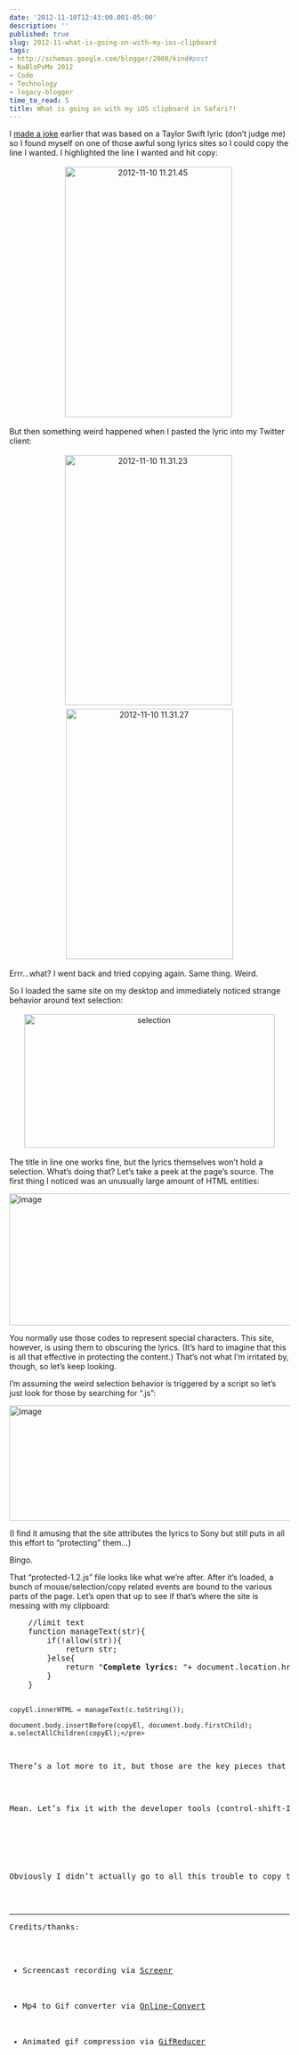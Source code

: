 ```yaml
---
date: '2012-11-10T12:43:00.001-05:00'
description: ''
published: true
slug: 2012-11-what-is-going-on-with-my-ios-clipboard
tags:
- http://schemas.google.com/blogger/2008/kind#post
- NaBloPoMo 2012
- Code
- Technology
- legacy-blogger
time_to_read: 5
title: What is going on with my iOS clipboard in Safari?!
---
```


<p>I <a href="https://twitter.com/mharen/status/267293420354154496">made a joke</a> earlier that was based on a Taylor Swift lyric (don’t judge me) so I found myself on one of those awful song lyrics sites so I could copy the line I wanted. I highlighted the line I wanted and hit copy:</p>  <p align="center"><img alt="2012-11-10 11.21.45" height="450" src="http://lh4.ggpht.com/-yCqHojYZGyY/UJ6SGyeqhnI/AAAAAAAAFOY/XYC1kdImceM/2012-11-10%25252011.21.45%25255B3%25255D.png" style="margin: 3px 0px; display: inline;" title="2012-11-10 11.21.45" width="300" />&#160;</p>  <p align="left">But then something weird happened when I pasted the lyric into my Twitter client:</p>  <p align="center"><img alt="2012-11-10 11.31.23" height="450" src="http://lh4.ggpht.com/-1TgXiaKlcEA/UJ6SHqpfamI/AAAAAAAAFOg/-hwERUr8m7c/2012-11-10%25252011.31.23%25255B3%25255D.png" style="margin: 3px 0px; display: inline;" title="2012-11-10 11.31.23" width="300" />&#160;<img alt="2012-11-10 11.31.27" height="450" src="http://lh6.ggpht.com/-EynGPmfNr5Y/UJ6SIoTFNgI/AAAAAAAAFOo/DcYfclgHQI0/2012-11-10%25252011.31.27%25255B3%25255D.png" style="margin: 3px 0px; display: inline;" title="2012-11-10 11.31.27" width="300" /></p>
<p>Errr…what? I went back and tried copying again. Same thing. Weird.</p>
<p>So I loaded the same site on my desktop and immediately noticed strange behavior around text selection:</p>  <p align="center"><a href="http://lh5.ggpht.com/-58OKSGyaWnQ/UJ6SK9Lr62I/AAAAAAAAFOw/G5w3XFzdDAg/s1600-h/selection%25255B3%25255D.gif"><img alt="selection" height="240" src="http://lh5.ggpht.com/-KyhCIg_QCVs/UJ6SNyFb5BI/AAAAAAAAFO4/uizdOGeO10s/selection_thumb%25255B1%25255D.gif" style="margin: 3px; display: inline;" title="selection" width="450" /></a></p>
<p>The title in line one works fine, but the lyrics themselves won’t hold a selection. What’s doing that? Let’s take a peek at the page’s source. The first thing I noticed was an unusually large amount of HTML entities:</p>
<p><img alt="image" height="237" src="http://lh6.ggpht.com/-uoAQ8lOPpLE/UJ6SPHBnJiI/AAAAAAAAFPA/QXRQKsgP8mQ/image%25255B11%25255D.png" style="float: none; margin: 3px auto; display: block;" title="image" width="673" /></p>
<p>You normally use those codes to represent special characters. This site, however, is using them to obscuring the lyrics. (It’s hard to imagine that this is all that effective in protecting the content.) That’s not what I’m irritated by, though, so let’s keep looking. </p>
<p>I’m assuming the weird selection behavior is triggered by a script so let’s just look for those by searching for “.js”:</p>
<p><img alt="image" height="207" src="http://lh4.ggpht.com/-jYfwVJa4Z_8/UJ6SP5F-0zI/AAAAAAAAFPI/9LkT5eLTOlo/image%25255B14%25255D.png" style="float: none; margin: 3px auto; display: block;" title="image" width="758" /></p>
<p>(I find it amusing that the site attributes the lyrics to Sony but still puts in all this effort to “protecting” them…)</p>
<p>Bingo. </p>
<p>That “protected-1.2.js” file looks like what we’re after. After it’s loaded, a bunch of mouse/selection/copy related events are bound to the various parts of the page. Let’s open that up to see if that’s where the site is messing with my clipboard:</p>  <pre class="csharpcode">    <span class="rem">//limit text</span>
    <span class="kwrd">function</span> manageText(str){
        <span class="kwrd">if</span>(!allow(str)){
            <span class="kwrd">return</span> str;
        }<span class="kwrd">else</span>{
            <span class="kwrd">return</span> <span class="str">&quot;<strong>Complete lyrics: </strong>&quot;</span>+ document.location.href;
        }
    }

    copyEl.innerHTML = manageText(c.toString());

    document.body.insertBefore(copyEl, document.body.firstChild);
    a.selectAllChildren(copyEl);</pre>

<p>There’s a lot more to it, but those are the key pieces that manipulated my clipboard. It’s actually pretty simple: this is all within the “noCopy” routine that’s bound to the “copy” event. When the browser tries to copy anything, it just throws some text into an element and selects <em>that</em> with <a href="https://developer.mozilla.org/en-US/docs/DOM/Selection/selectAllChildren">selectAllChildren</a> instead of whatever was highlighted.</p>

<p>Mean. Let’s fix it with the developer tools (control-shift-I or F12):</p>

<p align="center"></p>

<p>Obviously I didn’t actually go to all this trouble to copy that one line. I was just curious how things were working under the covers :).</p>

<hr />Credits/thanks: 

<ul>
  <li>Screencast recording via <a href="http://www.screenr.com/">Screenr</a> </li>

  <li>Mp4 to Gif converter via <a href="http://www.online-convert.com/">Online-Convert</a> </li>

  <li>Animated gif compression via <a href="http://www.gifreducer.com">GifReducer</a> </li>
</ul>